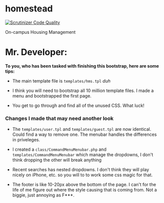 homestead
=========
[![Scrutinizer Code Quality](https://scrutinizer-ci.com/g/AppStateESS/homestead/badges/quality-score.png?s=d4e5a31be92390a264c73c4282dd8cfb9c36400b)](https://scrutinizer-ci.com/g/AppStateESS/homestead/)

On-campus Housing Management

# Mr. Developer:

**To you, who has been tasked with finishing this bootstrap, here are some tips:**

 * The main template file is `templates/hms.tpl` *duh*

 * I think you will need to bootstrap all 10 million template files. I made a menu and bootstrapped the first page.

 * You get to go through and find all of the unused CSS. What luck!





### Changes I made that may need another look

 * The `templates/user.tpl` and `templates/guest.tpl` are now identical. Could find a way to remove one. The menubar handles the differences in priveleges.

 * I created a `class/CommandMenuMenubar.php` and `templates/CommandMenuMenubar` which manage the dropdowns, I don't think dropping the other will break anything

 * Recent searches has nested dropdowns. I don't think they will play nicely on iPhone, etc. so you will to to work some css magic for that.

 * The footer is like 10-20px above the bottom of the page. I can't for the life of me figure out where the style causing that is coming from. Not a biggie, just annoying as F***.